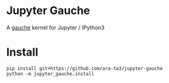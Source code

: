 # Jupyter Gauche

A [gauche](http://practical-scheme.net/gauche/) kernel for Jupyter / IPython3

# Install

```
pip install git+https://github.com/ara-ta3/jupyter-gauche
python -m jupyter_gauche.install
```

